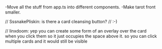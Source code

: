 -Move all the stuff from app.ts into different components.
-Make tarot front smaller.

// SssnakePliskin: is there a card cleansing button?
// :-)

// linxdoom: yep you can create some form of an overlay over the card when you click them so it just occupies the space above it. so you can click multiple cards and it would still be visible
